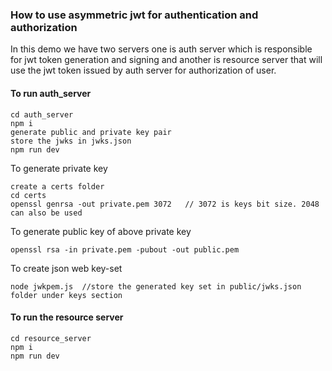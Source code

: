 ### How to use asymmetric jwt for authentication and authorization

In this demo we have two servers one is auth server which is responsible for jwt token generation and signing and another is resource server that will use the jwt token issued by auth server for authorization of user.

#### To run auth_server

```
cd auth_server
npm i
generate public and private key pair
store the jwks in jwks.json
npm run dev
```

To generate private key

```
create a certs folder
cd certs
openssl genrsa -out private.pem 3072   // 3072 is keys bit size. 2048 can also be used
```

To generate public key of above private key

```
openssl rsa -in private.pem -pubout -out public.pem
```

To create json web key-set

```
node jwkpem.js  //store the generated key set in public/jwks.json folder under keys section
```

#### To run the resource server

```
cd resource_server
npm i
npm run dev

```
